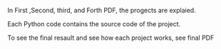 In First ,Second, third, and Forth PDF, the progects are explaied.

Each Python code contains the source code of the project.

To see the final resault and see how each project works, see final PDF
